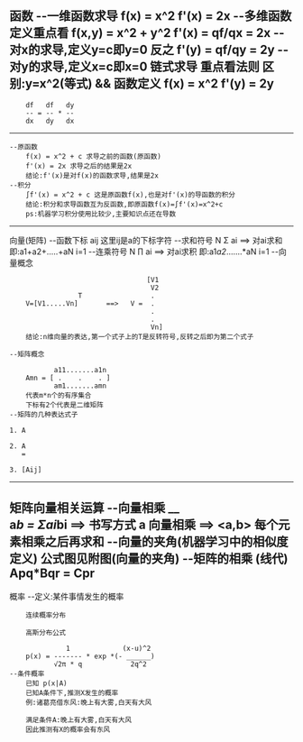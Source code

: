 函数
	--一维函数求导
		f(x) = x^2
		f'(x) = 2x
	--多维函数 定义重点看
		f(x,y) = x^2 + y^2
		f'(x) = qf/qx = 2x  --对x的求导,定义y=c即y=0
		反之
		f'(y) = qf/qy = 2y  --对y的求导,定义x=c即x=0
		链式求导 重点看法则
		区别:y=x^2(等式) && 函数定义 f(x) = x^2
		f'(y) = 2y
------------------------------------------------------------------------------------------------------
		df   df   dy
		-- = -- * --
		dx   dy   dx
------------------------------------------------------------------------------------------------------
	--原函数
		f(x) = x^2 + c 求导之前的函数(原函数)
		f'(x) = 2x 求导之后的结果是2x
		结论:f'(x)是对f(x)的函数求导,结果是2x
	--积分
		∫f'(x) = x^2 + c 这是原函数f(x),也是对f'(x)的导函数的积分
		结论:积分和求导函数互为反函数,即原函数f(x)=∫f'(x)=x^2+c
		ps:机器学习积分使用比较少,主要知识点还在导数
------------------------------------------------------------------------------------------------------
向量(矩阵)
	--函数下标
		aij 这里ij是a的下标字符
	--求和符号
		N
		Σ ai      ==>   对ai求和 即:a1+a2+.....+aN
		i=1
	--连乘符号
		N
		∏ ai      ==>   对ai求积 即:a1*a2*.......*aN
		i=1
	--向量概念
					 
									  [V1
									   V2
					 T			       .
		V=[V1.....Vn]       ==>   V =  .						   
									   .
									   .
									   Vn]
		结论:n维向量的表达,第一个式子上的T是反转符号,反转之后即为第二个式子
		
	--矩阵概念
	
		       a11.......a1n
		Amn = [ .    .    . ]
		       am1.......amn
		代表m*n个的有序集合
		下标有2个代表是二维矩阵
	--矩阵的几种表达式子
	
	1. A
	
	2. A
	   =
	
	3. [Aij]
------------------------------------------------------------------------------------------------------
矩阵向量相关运算
	--向量相乘
								  __\
		a*b = Σai*bi ==> 书写方式  a
		向量相乘 ==> <a,b> 每个元素相乘之后再求和
	--向量的夹角(机器学习中的相似度定义)
		公式图见附图(向量的夹角)
	--矩阵的相乘 (线代)
	Apq*Bqr = Cpr
------------------------------------------------------------------------------------------------------
概率
	--定义:某件事情发生的概率
		
		连续概率分布
		
		高斯分布公式
		
				  1             (x-u)^2
		p(x) = ------- * exp *(- ______)
			   √2π * q            2q^2
	--条件概率
		已知 p(x|A)
		已知A条件下,推测X发生的概率
		例:诸葛亮借东风:晚上有大雾,白天有大风
		
		满足条件A:晚上有大雾,白天有大风
		因此推测有X的概率会有东风
